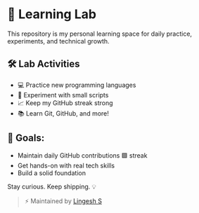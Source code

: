 # 🧪 Learning Lab

This repository is my personal learning space for daily practice, experiments, and technical growth.

## 🛠️ Lab Activities
- 💻 Practice new programming languages  
- 🚀 Experiment with small scripts  
- 📈 Keep my GitHub streak strong  
- 📚 Learn Git, GitHub, and more!  

## 🎯 Goals:
- Maintain daily GitHub contributions 🟩 streak  
- Get hands-on with real tech skills  
- Build a solid foundation  

Stay curious. Keep shipping. 💡

> ⚡ Maintained by [Lingesh S](https://github.com/Lingesh-S)
